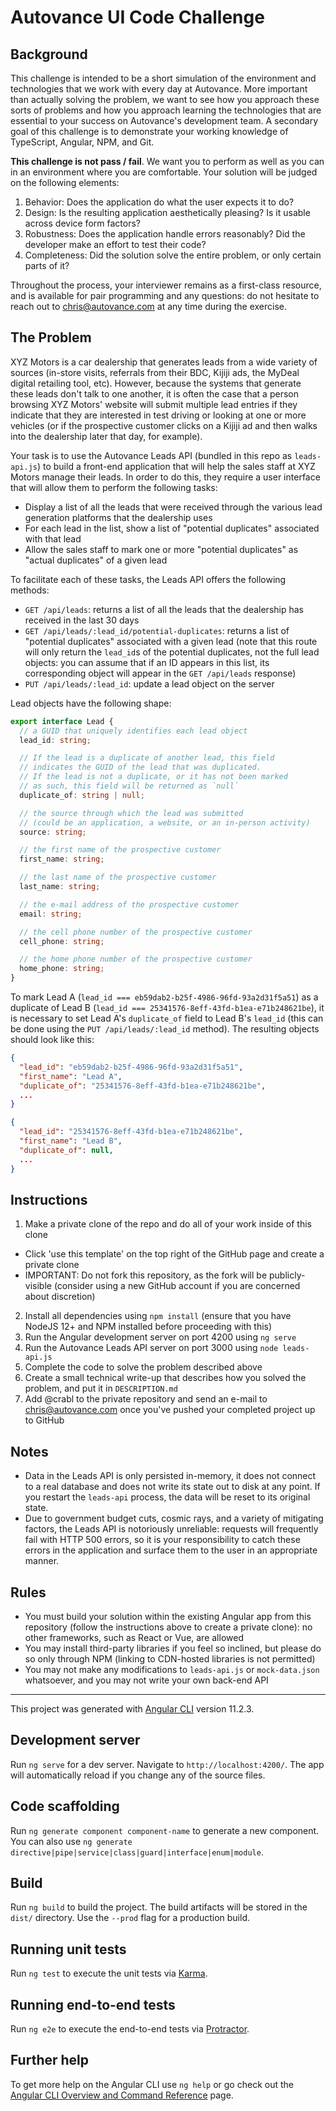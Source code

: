 # Autovance UI Code Challenge

## Background

This challenge is intended to be a short simulation of the environment and technologies that we work with every day at Autovance. More important than actually solving the problem, we want to see how you approach these sorts of problems and how you approach learning the technologies that are essential to your success on Autovance's development team. A secondary goal of this challenge is to demonstrate your working knowledge of TypeScript, Angular, NPM, and Git.

**This challenge is not pass / fail**. We want you to perform as well as you can in an environment where you are comfortable. Your solution will be judged on the following elements:

1. Behavior: Does the application do what the user expects it to do?
2. Design: Is the resulting application aesthetically pleasing? Is it usable across device form factors?
3. Robustness: Does the application handle errors reasonably? Did the developer make an effort to test their code?
4. Completeness: Did the solution solve the entire problem, or only certain parts of it? 

Throughout the process, your interviewer remains as a first-class resource, and is available for pair programming and any questions: do not hesitate to reach out to [chris@autovance.com](mailto:chris@autovance.com) at any time during the exercise.

## The Problem

XYZ Motors is a car dealership that generates leads from a wide variety of sources (in-store visits, referrals from their BDC, Kijiji ads, the MyDeal digital retailing tool, etc).
However, because the systems that generate these leads don't talk to one another, it is often the case that a person browsing XYZ Motors' website will submit multiple lead
entries if they indicate that they are interested in test driving or looking at one or more vehicles (or if the prospective customer clicks on a Kijiji ad and then walks into the dealership later that day, for example).

Your task is to use the Autovance Leads API (bundled in this repo as `leads-api.js`) to build a front-end application that will help the sales staff at XYZ Motors manage their
leads. In order to do this, they require a user interface that will allow them to perform the following tasks:

* Display a list of all the leads that were received through the various lead generation platforms that the dealership uses
* For each lead in the list, show a list of "potential duplicates" associated with that lead
* Allow the sales staff to mark one or more "potential duplicates" as "actual duplicates" of a given lead

To facilitate each of these tasks, the Leads API offers the following methods: 

* `GET /api/leads`: returns a list of all the leads that the dealership has received in the last 30 days
* `GET /api/leads/:lead_id/potential-duplicates`: returns a list of "potential duplicates" associated with a given lead (note that this route will only return the `lead_id`s of the potential duplicates, not the full lead objects: you can assume that if an ID appears in this list, its corresponding object will appear in the `GET /api/leads` response)
* `PUT /api/leads/:lead_id`: update a lead object on the server

Lead objects have the following shape:

```typescript
export interface Lead {
  // a GUID that uniquely identifies each lead object
  lead_id: string;

  // If the lead is a duplicate of another lead, this field
  // indicates the GUID of the lead that was duplicated.
  // If the lead is not a duplicate, or it has not been marked
  // as such, this field will be returned as `null`
  duplicate_of: string | null; 

  // the source through which the lead was submitted 
  // (could be an application, a website, or an in-person activity)
  source: string;

  // the first name of the prospective customer
  first_name: string;

  // the last name of the prospective customer
  last_name: string;

  // the e-mail address of the prospective customer
  email: string;

  // the cell phone number of the prospective customer
  cell_phone: string;

  // the home phone number of the prospective customer
  home_phone: string;
}
```

To mark Lead A (`lead_id === eb59dab2-b25f-4986-96fd-93a2d31f5a51`) as a duplicate of Lead B (`lead_id === 25341576-8eff-43fd-b1ea-e71b248621be`), it is necessary to set Lead A's `duplicate_of` field to Lead B's `lead_id` (this can be done using the `PUT /api/leads/:lead_id` method). The resulting objects should look like this:

```json
{
  "lead_id": "eb59dab2-b25f-4986-96fd-93a2d31f5a51",
  "first_name": "Lead A",
  "duplicate_of": "25341576-8eff-43fd-b1ea-e71b248621be",
  ...
}
```

```json
{
  "lead_id": "25341576-8eff-43fd-b1ea-e71b248621be",
  "first_name": "Lead B",
  "duplicate_of": null,
  ...
}
```


## Instructions

1. Make a private clone of the repo and do all of your work inside of this clone
  * Click 'use this template' on the top right of the GitHub page and create a private clone
  * IMPORTANT: Do not fork this repository, as the fork will be publicly-visible (consider using a new GitHub account if you are concerned about discretion)
2. Install all dependencies using `npm install` (ensure that you have NodeJS 12+ and NPM installed before proceeding with this)
3. Run the Angular development server on port 4200 using `ng serve`
4. Run the Autovance Leads API server on port 3000 using `node leads-api.js`
5. Complete the code to solve the problem described above
6. Create a small technical write-up that describes how you solved the problem, and put it in `DESCRIPTION.md`
7. Add @crabl to the private repository and send an e-mail to chris@autovance.com once you've pushed your completed project up to GitHub

## Notes 

* Data in the Leads API is only persisted in-memory, it does not connect to a real database and does not write its state out to disk at any point. If you restart the `leads-api` process, the data will be reset to its original state.
* Due to government budget cuts, cosmic rays, and a variety of mitigating factors, the Leads API is notoriously unreliable: requests will frequently fail with HTTP 500 errors, so it is your responsibility to catch these errors in the application and surface them to the user in an appropriate manner.


## Rules

* You must build your solution within the existing Angular app from this repository (follow the instructions above to create a private clone): no other frameworks, such as React or Vue, are allowed
* You may install third-party libraries if you feel so inclined, but please do so only through NPM (linking to CDN-hosted libraries is not permitted)
* You may not make any modifications to `leads-api.js` or `mock-data.json` whatsoever, and you may not write your own back-end API


--- 

This project was generated with [Angular CLI](https://github.com/angular/angular-cli) version 11.2.3.

## Development server

Run `ng serve` for a dev server. Navigate to `http://localhost:4200/`. The app will automatically reload if you change any of the source files.

## Code scaffolding

Run `ng generate component component-name` to generate a new component. You can also use `ng generate directive|pipe|service|class|guard|interface|enum|module`.

## Build

Run `ng build` to build the project. The build artifacts will be stored in the `dist/` directory. Use the `--prod` flag for a production build.

## Running unit tests

Run `ng test` to execute the unit tests via [Karma](https://karma-runner.github.io).

## Running end-to-end tests

Run `ng e2e` to execute the end-to-end tests via [Protractor](http://www.protractortest.org/).

## Further help

To get more help on the Angular CLI use `ng help` or go check out the [Angular CLI Overview and Command Reference](https://angular.io/cli) page.

